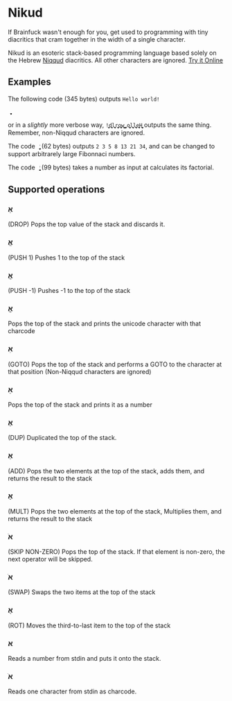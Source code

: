 # Nikud

If Brainfuck wasn't enough for you, get used to programming with tiny diacritics that cram together in the width of a single character.

Nikud is an esoteric stack-based programming language based solely on the Hebrew [Niqqud](https://en.wikipedia.org/wiki/Niqqud) diacritics. All other characters are ignored. [Try it Online](https://bary12.github.io/esolangs/nikud/)

## Examples

The following code (345 bytes) outputs `Hello world!`

```
 ֱֱֱֱֱֱֱֱֱֱֱֱֱֱֱֱֱֱֱֱֱֱֱֱֱֱֱֱֱֱֱֱֱֱֱֱֱֱֱֱֱֱֱֱֱֱֱֱֱֱֱֱֱֱֱֱֱֱֱֱֱֱֱֱֱֱֱֱֱֱֱֱֲֳֳֳֳֳֳֳֳֳֳֳֳֳֶֶֶֶֶֶֶֶֶֶֶֶֶֶֶֶֶֶֶֶֶֶֶֶֶֶֶֶֶֶֶֶֶֶֶֶֶֶֶֶֶֶֶֶֶֶֶֶֶֶֶֶֶֶֶֶֶֶֶֶֶֶֶֶֶֶֶֶֶֶֶֶֶֶֶֶֶֶֶֶֶֶֶֶֶֶֶֶֶֶֶֶֶֶֶֶֶֶֶַַַַַַַַַַַַַַַַַַַַַַַַַַַַַַַַַַַַַַַַַַַַַַַַַַַַַַַַַַַַַַַַַַַַַַַַַַַַַַַַַַַַַָָָָָָָָָָָָָָָָָָָָָָָָָָָָָָָָָָָָָָָָָָָָָָָָָָָָָָָָָָָָָָָָָָָָָָָָָָ
```

or in a _slightly_ more verbose way, `!ֱֱֱֶֶֶֶַַָָָָdֱֱֶֶֶֶַַָָָlֱֱֱֱֶֶֶֶֶֶַַַַָָָָָrֱֱֱֱֱֱֱֱֶֶֶֶֶֶֶַַַַַַַַַָָָָָoֱֱֱֱֱֶֶֶֶֶֶֶַַַַַַָָָָָwֱֱֱֱֱֱֲֶֶֶֶֶֶֶֶֶֶַַַַַַַַַָָָָָָָ ֱֱֶֶֶֶַָָָָ,ֱֱֱֱֱֱֱֱֱֱֶֶֶֶֶֶֶֶֶֶֶֶֶַַַַַַַַַַַַַָָָָָָָָָoֱֱֱֱֱֶֶֶֶֶֶֶַַַַַַָָָָָlֱֱֱֱֶֶֶֶֶֶַַַַָָָָָlֱֱֱֱֶֶֶֶֶֶַַַַָָָָָeֱֱֱֶֶֶֶַַַָָָHֱֱֱֱֱֱֱֱֱֱֱֱֱֱֱֱֳֳֳֳֳֳֳֳֳֳֳֳֳֶֶֶֶֶֶֶֶֶֶֶֶֶֶֶֶֶֶֶֶֶַַַַַַַַַַַַַַַַַַַַַַָָָָָָָָָָָָָָ` outputs the same thing. Remember, non-Niqqud characters are ignored.

The code ` ְֱֱֱֱֱֱֱֱֱֱֱֱֲֳִִֵֶֶֶֶֶֶֶֶֶֶֶֶֶֶֶֶַַַַַַַַַָָָָָָָָָָָָֺֺֺֹֻֻ` (62 bytes) outputs `2 3 5 8 13 21 34`, and can be changed to support arbitrarely large Fibonnaci numbers.

The code ` ְְְְְְְְְְְְְְְְְְֱֱֱֱֱֱֱֱֱֱֱֱֱֱֱֱֱֱֱֱֱֱֱֱֲֲִִִִֵֶֶֶֶֶֶֶֶֶֶֶֶֶֶֶֶֶֶַַַַַַַַַַַַַַַַַַַַַַַָֹֺֺֹֻֻּ`  (99 bytes) takes a number as input at calculates its factorial.

## Supported operations

### אְ
(DROP) Pops the top value of the stack and discards it.

### אֱ
(PUSH 1) Pushes 1 to the top of the stack

### אֲ
(PUSH -1) Pushes -1 to the top of the stack

### אֳ
Pops the top of the stack and prints the unicode character with that charcode

### אִ
(GOTO) Pops the top of the stack and performs a GOTO to the character at that position
(Non-Niqqud characters are ignored)

### אֵ
Pops the top of the stack and prints it as a number 

### אֶ
(DUP) Duplicated the top of the stack.

### אַ
(ADD) Pops the two elements at the top of the stack, adds them, and returns the result to the stack

### אָ
(MULT) Pops the two elements at the top of the stack, Multiplies them,
and returns the result to the stack

### אֹ
(SKIP NON-ZERO) Pops the top of the stack. If that element is non-zero,
the next operator will be skipped.

### אֺ
(SWAP) Swaps the two items at the top of the stack

### אֻ
(ROT) Moves the third-to-last item to the top of the stack

### אּ
Reads a number from stdin and puts it onto the stack.

### אׁ
Reads one character from stdin as charcode.


